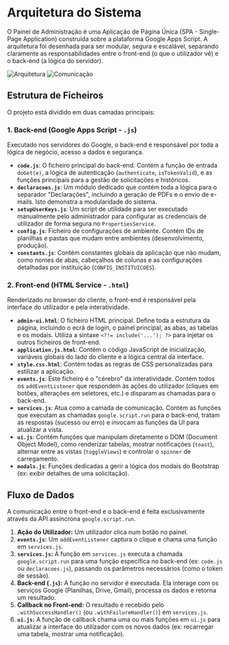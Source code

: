 # Arquitetura do Sistema

O Painel de Administração é uma Aplicação de Página Única (SPA - Single-Page Application) construída sobre a plataforma Google Apps Script. A arquitetura foi desenhada para ser modular, segura e escalável, separando claramente as responsabilidades entre o front-end (o que o utilizador vê) e o back-end (a lógica do servidor).

![Arquitetura](https://img.shields.io/badge/arquitetura-SPA%20sobre%20GAS-blue?style=flat-square)
![Comunicação](https://img.shields.io/badge/comunica%C3%A7%C3%A3o-google.script.run-lightgrey?style=flat-square)

## Estrutura de Ficheiros

O projeto está dividido em duas camadas principais:

### 1. Back-end (Google Apps Script - `.js`)

Executado nos servidores do Google, o back-end é responsável por toda a lógica de negócio, acesso a dados e segurança.

* **`code.js`**: O ficheiro principal do back-end. Contém a função de entrada `doGet(e)`, a lógica de autenticação (`authenticate`, `isTokenValid`), e as funções principais para a gestão de solicitações e históricos.
* **`declaracoes.js`**: Um módulo dedicado que contém toda a lógica para o separador "Declarações", incluindo a geração de PDFs e o envio de e-mails. Isto demonstra a modularidade do sistema.
* **`setupUserKeys.js`**: Um script de utilidade para ser executado manualmente pelo administrador para configurar as credenciais de utilizador de forma segura no `PropertiesService`.
* **`config.js`**: Ficheiro de configurações de ambiente. Contém IDs de planilhas e pastas que mudam entre ambientes (desenvolvimento, produção).
* **`constants.js`**: Contém constantes globais da aplicação que não mudam, como nomes de abas, cabeçalhos de colunas e as configurações detalhadas por instituição (`CONFIG_INSTITUICOES`).

### 2. Front-end (HTML Service - `.html`)

Renderizado no browser do cliente, o front-end é responsável pela interface do utilizador e pela interatividade.

* **`admin-ui.html`**: O ficheiro HTML principal. Define toda a estrutura da página, incluindo o ecrã de login, o painel principal, as abas, as tabelas e os modais. Utiliza a sintaxe `<?!= include('...'); ?>` para injetar os outros ficheiros de front-end.
* **`application.js.html`**: Contém o código JavaScript de inicialização, variáveis globais do lado do cliente e a lógica central da interface.
* **`style.css.html`**: Contém todas as regras de CSS personalizadas para estilizar a aplicação.
* **`events.js`**: Este ficheiro é o "cérebro" da interatividade. Contém todos os `addEventListener` que respondem às ações do utilizador (cliques em botões, alterações em seletores, etc.) e disparam as chamadas para o back-end.
* **`services.js`**: Atua como a camada de comunicação. Contém as funções que executam as chamadas `google.script.run` para o back-end, tratam as respostas (sucesso ou erro) e invocam as funções da UI para atualizar a vista.
* **`ui.js`**: Contém funções que manipulam diretamente o DOM (Document Object Model), como renderizar tabelas, mostrar notificações (`toast`), alternar entre as vistas (`toggleViews`) e controlar o `spinner` de carregamento.
* **`modals.js`**: Funções dedicadas a gerir a lógica dos modais do Bootstrap (ex: exibir detalhes de uma solicitação).

## Fluxo de Dados

A comunicação entre o front-end e o back-end é feita exclusivamente através da API assíncrona `google.script.run`.

1.  **Ação do Utilizador:** Um utilizador clica num botão no painel.
2.  **`events.js`:** Um `addEventListener` captura o clique e chama uma função em `services.js`.
3.  **`services.js`:** A função em `services.js` executa a chamada `google.script.run` para uma função específica no back-end (ex: `code.js` ou `declaracoes.js`), passando os parâmetros necessários (como o token de sessão).
4.  **Back-end (`.js`):** A função no servidor é executada. Ela interage com os serviços Google (Planilhas, Drive, Gmail), processa os dados e retorna um resultado.
5.  **Callback no Front-end:** O resultado é recebido pelo `.withSuccessHandler()` (ou `.withFailureHandler()`) em `services.js`.
6.  **`ui.js`:** A função de callback chama uma ou mais funções em `ui.js` para atualizar a interface do utilizador com os novos dados (ex: recarregar uma tabela, mostrar uma notificação).